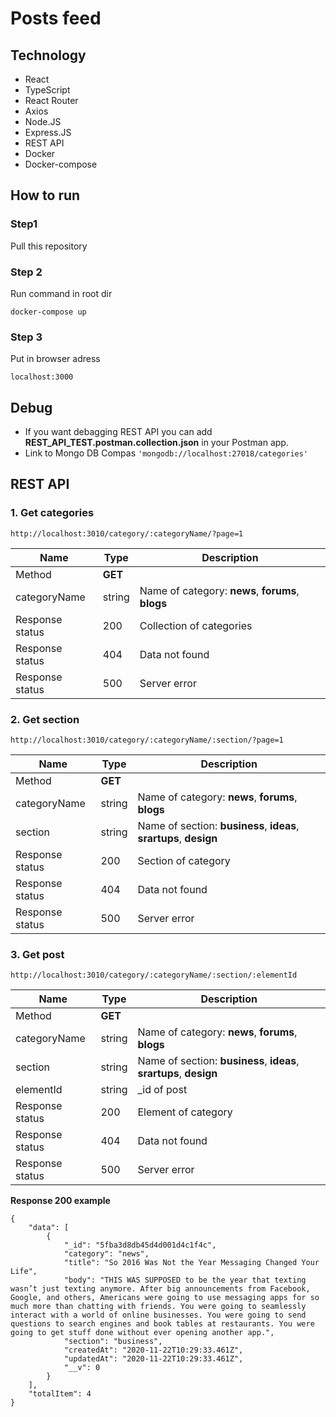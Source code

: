 # Posts feed
## Technology
  - React 
  - TypeScript
  - React Router
  - Axios
  - Node.JS
  - Express.JS
  - REST API
  - Docker
  - Docker-compose
 ## How to run
 ### Step1 
  Pull this repository
 ### Step 2
 Run command in root dir
 ```
 docker-compose up
 ```
 ### Step 3 
 Put in browser adress 
 ```
 localhost:3000
 ```
 ## Debug
 - If you want debagging REST API  you can add **REST_API_TEST.postman.collection.json** in your Postman app.
 - Link to Mongo DB Compas ```'mongodb://localhost:27018/categories'```
 
 ## REST API
### 1. Get categories
 ```
 http://localhost:3010/category/:categoryName/?page=1
 ```
 | Name | Type | Description|
| --- | --- | ---|
| Method | **GET** |  |
| categoryName | string | Name of category: **news**, **forums**, **blogs** |
| Response status | 200 | Collection of categories|
| Response status | 404 | Data not found |
| Response status | 500 | Server error |

### 2. Get section
 ```
 http://localhost:3010/category/:categoryName/:section/?page=1
 ```
 | Name | Type | Description|
| --- | --- | ---|
| Method | **GET** |  |
| categoryName | string | Name of category: **news**, **forums**, **blogs** |
| section | string | Name of section: **business**, **ideas**, **srartups**, **design** |
| Response status | 200 | Section of category|
| Response status | 404 | Data not found |
| Response status | 500 | Server error |

### 3. Get post
 ```
 http://localhost:3010/category/:categoryName/:section/:elementId
 ```
 | Name | Type | Description|
| --- | --- | ---|
| Method | **GET** |  |
| categoryName | string | Name of category: **news**, **forums**, **blogs** |
| section | string | Name of section: **business**, **ideas**, **srartups**, **design** |
| elementId | string | _id of post |
| Response status | 200 | Element of category|
| Response status | 404 | Data not found |
| Response status | 500 | Server error |

**Response 200 example**
```
{
    "data": [
        {
            "_id": "5fba3d8db45d4d001d4c1f4c",
            "category": "news",
            "title": "So 2016 Was Not the Year Messaging Changed Your Life",
            "body": "THIS WAS SUPPOSED to be the year that texting wasn’t just texting anymore. After big announcements from Facebook, Google, and others, Americans were going to use messaging apps for so much more than chatting with friends. You were going to seamlessly interact with a world of online businesses. You were going to send questions to search engines and book tables at restaurants. You were going to get stuff done without ever opening another app.",
            "section": "business",
            "createdAt": "2020-11-22T10:29:33.461Z",
            "updatedAt": "2020-11-22T10:29:33.461Z",
            "__v": 0
        }
    ],
    "totalItem": 4
}
```
 
